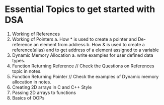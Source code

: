 # Essential Topics to get started with DSA

1. Working of References  
2. Working of Pointers 
    a. How * is used to create a pointer and De-reference an element from address
    b. How & is used to create a reference(alias) and to get address of a element assigned to a variable
3. Dynamic Memory Allocation
    a. write examples for user defined data types. 
4. Function Returning Reference    // Check the Questions on References topic in notes. 
5. Function Returning Pointer      // Check the examples of Dynamic memory allocation in notes. 
6. Creating 2D arrays in C and C++ Style
7. Passing 2D arrays to functions
8. Basics of OOPs